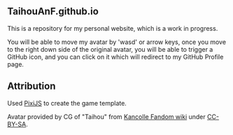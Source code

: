 ## TaihouAnF.github.io
This is a repository for my personal website, which is a work in progress.

You will be able to move my avatar by 'wasd' or arrow keys, once you move to the right down side of the original avatar, you will be able to trigger a GitHub icon, and you can click on it which will redirect to my GitHub Profile page.
## Attribution
Used [PixiJS](https://pixijs.com/) to create the game template.

Avatar provided by CG of "Taihou" from [Kancolle Fandom wiki](https://kancolle.fandom.com/wiki/Taihou) under [CC-BY-SA](https://www.fandom.com/licensing).
